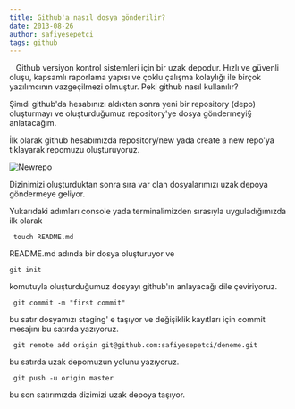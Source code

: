 ```yaml
---
title: Github'a nasıl dosya gönderilir?
date: 2013-08-26
author: safiyesepetci
tags: github
---
```


   Github versiyon kontrol sistemleri için bir uzak depodur. Hızlı ve güvenli oluşu, kapsamlı raporlama yapısı ve çoklu çalışma kolaylığı ile birçok yazılımcının vazgeçilmezi olmuştur. Peki github nasıl kullanılır?

Şimdi github'da hesabınızı aldıktan sonra yeni bir repository (depo) oluşturmayı ve oluşturduğumuz repository'ye dosya göndermeyi§ anlatacağım.

İlk olarak github hesabımızda repository/new yada create a new repo'ya tıklayarak repomuzu oluşturuyoruz.

![Newrepo](articles/2013-08-26-newrepo.png)

Dizinimizi oluşturduktan sonra sıra var olan dosyalarımızı uzak depoya göndermeye geliyor.

Yukarıdaki adımları console yada terminalimizden sırasıyla uyguladığımızda ilk olarak

```
 touch README.md
```


README.md adında bir dosya oluşturuyor ve

```
git init
```


komutuyla oluşturduğumuz dosyayı github'ın anlayacağı dile çeviriyoruz.

```
 git commit -m "first commit"
```


bu satır dosyamızı staging' e taşıyor ve değişiklik kayıtları için commit mesajını bu satırda yazıyoruz.

```
 git remote add origin git@github.com:safiyesepetci/deneme.git
```


bu satırda uzak depomuzun yolunu yazıyoruz.

```
 git push -u origin master
```

bu son satırımızda dizimizi uzak depoya taşıyor.

